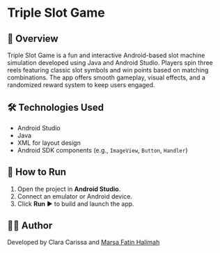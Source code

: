 # Triple Slot Game

## 📌 Overview
Triple Slot Game is a fun and interactive Android-based slot machine simulation developed using Java and Android Studio. Players spin three reels featuring classic slot symbols and win points based on matching combinations. The app offers smooth gameplay, visual effects, and a randomized reward system to keep users engaged.

## 🛠 Technologies Used
- Android Studio
- Java
- XML for layout design
- Android SDK components (e.g., `ImageView`, `Button`, `Handler`)

## 🚀 How to Run
1. Open the project in **Android Studio**.
2. Connect an emulator or Android device.
3. Click **Run** ▶️ to build and launch the app.

## 🙋‍♀️ Author
Developed by Clara Carissa and <a href="https://github.com/marsaafh" target="_blank">Marsa Fatin Halimah</a>

